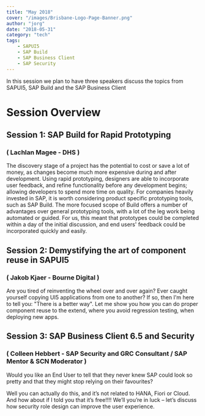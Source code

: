 ```yaml
---
title: "May 2018"
cover: "/images/Brisbane-Logo-Page-Banner.png"
author: "jorg"
date: "2018-05-31"
category: "tech"
tags:
    - SAPUI5
    - SAP Build
    - SAP Business Client
    - SAP Security
---
```

In this session we plan to have three speakers discuss the topics from SAPUI5, SAP Build and the SAP Business Client


# Session Overview

## Session 1: SAP Build for Rapid Prototyping
### ( Lachlan Magee - DHS )
The discovery stage of a project has the potential to cost or save a lot of money, as changes become much more expensive during and after development. Using rapid prototyping, designers are able to incorporate user feedback, and refine functionality before any development begins; allowing developers to spend more time on quality. For companies heavily invested in SAP, it is worth considering product specific prototyping tools, such as SAP Build. The more focused scope of Build offers a number of advantages over general prototyping tools, with a lot of the leg work being automated or guided. For us, this meant that prototypes could be completed within a day of the initial discussion, and end users' feedback could be incorporated quickly and easily.

## Session 2: Demystifying the art of component reuse in SAPUI5
### ( Jakob Kjaer - Bourne Digital )

Are you tired of reinventing the wheel over and over again? Ever caught yourself copying UI5 applications from one to another? If so, then I'm here to tell you: "There is a better way". Let me show you how you can do proper component reuse to the extend, where you avoid regression testing, when deploying new apps.


## Session 3: SAP Business Client 6.5 and Security
### ( Colleen Hebbert - SAP Security and GRC Consultant / SAP Mentor & SCN Moderator  )
Would you like an End User to tell that they never knew SAP could look so pretty and that they might stop relying on their favourites? 

Well you can actually do this, and it’s not related to HANA, Fiori or Cloud. And how about if I told you that it’s free!!!! We’ll you’re in luck – let’s discuss how security role design can improve the user experience.   